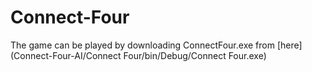 # Connect-Four
The game can be played by downloading ConnectFour.exe from [here](Connect-Four-AI/Connect Four/bin/Debug/Connect Four.exe)
